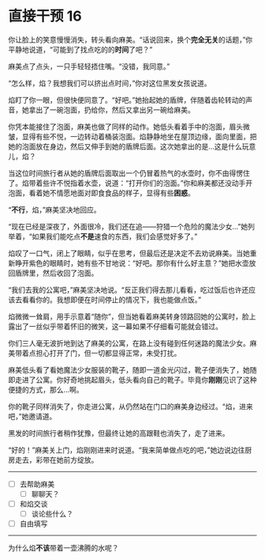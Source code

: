 # 直接干预 16

你让脸上的笑意慢慢消失，转头看向麻美。“话说回来，换个**完全无关**的话题，”你平静地说道，“可能到了找点吃的的**时间**了吧？”

麻美点了点头，一只手轻轻捂住嘴。“没错，我同意。”

“怎么样，焰？我想我们可以挤出点时间，”你对这位黑发女孩说道。

焰盯了你一眼，但很快便同意了。“好吧。”她抬起她的盾牌，伴随着齿轮转动的声音，她拿出了一碗泡面，扔给你，然后又拿出另一碗给麻美。

你凭本能接住了泡面，麻美也做了同样的动作。她低头看着手中的泡面，眉头微皱，显得有些不悦，一边转动着桶装泡面。焰静静地坐在屋顶边缘，面向里面，把她的泡面放在身边，然后又伸手到她的盾牌后面。这次她拿出的是...这是什么玩意儿，焰？

当这位时间旅行者从她的盾牌后面取出一个仍冒着热气的水壶时，你不由得愣住了。焰带着些许不悦指着水壶，说道：“打开你们的泡面。”你和麻美都还没动手开泡面，看着她不情愿地面对即食食品的样子，显得有些**困惑**。

“**不行**，焰，”麻美坚决地回应。

“现在已经是深夜了，外面很冷，我们还在追——狩猎一个危险的魔法少女...”她列举着，“如果我们能吃点**不是**速食的东西，我们会感觉好多了。”

焰叹了一口气，闭上了眼睛，似乎在思考，但最后还是决定不去劝说麻美。当她重新睁开紫色的眼睛时，她有些不甘地说：“好吧。那你有什么好主意？”她把水壶放回盾牌里，然后收回了泡面。

“我们去我的公寓吧，”麻美坚决地说。“反正我们得去那儿看看，吃过饭后也许还应该去看看你的。我想即便在时间停止的情况下，我也能做点饭。”

焰微微一耸肩，用手示意着“随你”，但当她看着麻美转身领路回她的公寓时，脸上露出了一丝似乎带着怀旧的微笑，这一幕如果不仔细看可能就会错过。

你们三人毫无波折地到达了麻美的公寓，在路上没有碰到任何迷路的魔法少女。麻美带着点担心打开了门，但一切都显得正常，未受打扰。

麻美低头看了看她魔法少女服装的靴子，随即一道金光闪过，靴子便消失了，她随即走进了公寓。你好奇地挑起眉头，低头看向自己的靴子。毕竟你**刚刚**见识了这种便捷的方式，那么...啊。

你的靴子同样消失了，你走进公寓，从仍然站在门口的麻美身边经过。“焰，进来吧，”她邀请道。

黑发的时间旅行者稍作犹豫，但最终让她的高跟鞋也消失了，走了进来。

“好的！”麻美关上门，焰刚刚进来时说道。“我来简单做点吃的吧，”她边说边往厨房走去，彩带在她前方绽放。

---

- [ ] 去帮助麻美
  - [ ] 聊聊天？
- [ ] 和焰交谈
  - [ ] 谈论些什么？
- [ ] 自由填写

---

为什么焰**不该**带着一壶沸腾的水呢？
